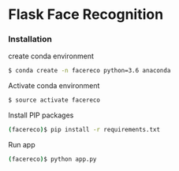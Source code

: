 # Flask Face Recognition

### Installation

create conda environment 

```sh
$ conda create -n facereco python=3.6 anaconda
```
Activate conda environment 
```sh
$ source activate facereco
```
Install PIP packages
```sh
(facereco)$ pip install -r requirements.txt
```
Run app
```sh
(facereco)$ python app.py
```